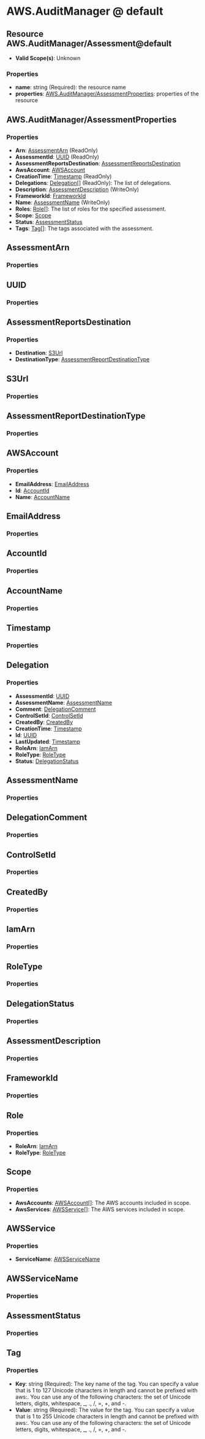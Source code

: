 # AWS.AuditManager @ default

## Resource AWS.AuditManager/Assessment@default
* **Valid Scope(s)**: Unknown
### Properties
* **name**: string (Required): the resource name
* **properties**: [AWS.AuditManager/AssessmentProperties](#awsauditmanagerassessmentproperties): properties of the resource

## AWS.AuditManager/AssessmentProperties
### Properties
* **Arn**: [AssessmentArn](#assessmentarn) (ReadOnly)
* **AssessmentId**: [UUID](#uuid) (ReadOnly)
* **AssessmentReportsDestination**: [AssessmentReportsDestination](#assessmentreportsdestination)
* **AwsAccount**: [AWSAccount](#awsaccount)
* **CreationTime**: [Timestamp](#timestamp) (ReadOnly)
* **Delegations**: [Delegation](#delegation)[] (ReadOnly): The list of delegations.
* **Description**: [AssessmentDescription](#assessmentdescription) (WriteOnly)
* **FrameworkId**: [FrameworkId](#frameworkid)
* **Name**: [AssessmentName](#assessmentname) (WriteOnly)
* **Roles**: [Role](#role)[]: The list of roles for the specified assessment.
* **Scope**: [Scope](#scope)
* **Status**: [AssessmentStatus](#assessmentstatus)
* **Tags**: [Tag](#tag)[]: The tags associated with the assessment.

## AssessmentArn
### Properties

## UUID
### Properties

## AssessmentReportsDestination
### Properties
* **Destination**: [S3Url](#s3url)
* **DestinationType**: [AssessmentReportDestinationType](#assessmentreportdestinationtype)

## S3Url
### Properties

## AssessmentReportDestinationType
### Properties

## AWSAccount
### Properties
* **EmailAddress**: [EmailAddress](#emailaddress)
* **Id**: [AccountId](#accountid)
* **Name**: [AccountName](#accountname)

## EmailAddress
### Properties

## AccountId
### Properties

## AccountName
### Properties

## Timestamp
### Properties

## Delegation
### Properties
* **AssessmentId**: [UUID](#uuid)
* **AssessmentName**: [AssessmentName](#assessmentname)
* **Comment**: [DelegationComment](#delegationcomment)
* **ControlSetId**: [ControlSetId](#controlsetid)
* **CreatedBy**: [CreatedBy](#createdby)
* **CreationTime**: [Timestamp](#timestamp)
* **Id**: [UUID](#uuid)
* **LastUpdated**: [Timestamp](#timestamp)
* **RoleArn**: [IamArn](#iamarn)
* **RoleType**: [RoleType](#roletype)
* **Status**: [DelegationStatus](#delegationstatus)

## AssessmentName
### Properties

## DelegationComment
### Properties

## ControlSetId
### Properties

## CreatedBy
### Properties

## IamArn
### Properties

## RoleType
### Properties

## DelegationStatus
### Properties

## AssessmentDescription
### Properties

## FrameworkId
### Properties

## Role
### Properties
* **RoleArn**: [IamArn](#iamarn)
* **RoleType**: [RoleType](#roletype)

## Scope
### Properties
* **AwsAccounts**: [AWSAccount](#awsaccount)[]: The AWS accounts included in scope.
* **AwsServices**: [AWSService](#awsservice)[]: The AWS services included in scope.

## AWSService
### Properties
* **ServiceName**: [AWSServiceName](#awsservicename)

## AWSServiceName
### Properties

## AssessmentStatus
### Properties

## Tag
### Properties
* **Key**: string (Required): The key name of the tag. You can specify a value that is 1 to 127 Unicode characters in length and cannot be prefixed with aws:. You can use any of the following characters: the set of Unicode letters, digits, whitespace, _, ., /, =, +, and -. 
* **Value**: string (Required): The value for the tag. You can specify a value that is 1 to 255 Unicode characters in length and cannot be prefixed with aws:. You can use any of the following characters: the set of Unicode letters, digits, whitespace, _, ., /, =, +, and -. 

